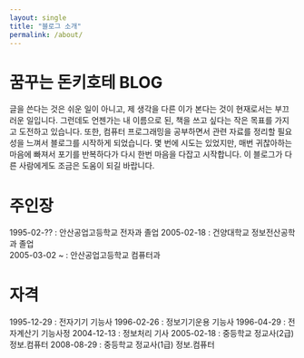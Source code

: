 ```yaml
---
layout: single
title: "블로그 소개"
permalink: /about/
---
```


# 꿈꾸는 돈키호테 BLOG 

글을 쓴다는 것은 쉬운 일이 아니고, 제 생각을 다른 이가 본다는 것이 현재로서는 부끄러운 일입니다. 그런데도 언젠가는 내 이름으로 된, 책을 쓰고 싶다는 작은 목표를 가지고 도전하고 있습니다. 또한, 컴퓨터 프로그래밍을 공부하면서 관련 자료를 정리할 필요성을 느껴서 블로그를 시작하게 되었습니다. 몇 번에 시도는 있었지만, 매번 귀찮아하는 마음에 빠져서 포기를 반복하다가 다시 한번 마음을 다잡고 시작합니다. 이 블로그가 다른 사람에게도 조금은 도움이 되길 바랍니다.

# 주인장

1995-02-?? : 안산공업고등학교 전자과 졸업
2005-02-18 : 건양대학교 정보전산공학과 졸업  
2005-03-02 ~ : 안산공업고등학교 컴퓨터과 

# 자격
1995-12-29 : 전자기기 기능사
1996-02-26 : 정보기기운용 기능사
1996-04-29 : 전자계산기 기능사정
2004-12-13 : 정보처리 기사
2005-02-18 : 중등학교 정교사(2급) 정보.컴퓨터
2008-08-29 : 중등학교 정교사(1급) 정보.컴퓨터


